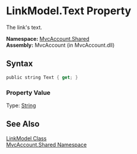 LinkModel.Text Property
=======================
The link's text.

**Namespace:** [MvcAccount.Shared][1]  
**Assembly:** MvcAccount (in MvcAccount.dll)

Syntax
------

```csharp
public string Text { get; }
```

### Property Value
Type: [String][2]

See Also
--------
[LinkModel Class][3]  
[MvcAccount.Shared Namespace][1]  

[1]: ../README.md
[2]: http://msdn.microsoft.com/en-us/library/s1wwdcbf
[3]: README.md